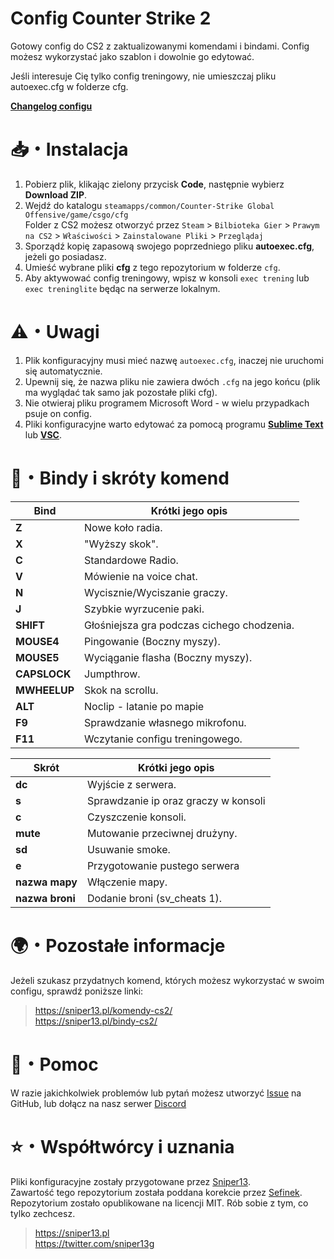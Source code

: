 #  Config Counter Strike 2

Gotowy config do CS2 z zaktualizowanymi komendami i bindami. Config możesz wykorzystać jako szablon i dowolnie go edytować.

Jeśli interesuje Cię tylko config treningowy, nie umieszczaj pliku autoexec.cfg w folderze cfg.

[**Changelog configu**](https://github.com/XIIIG/config-cs2/commits/main)

# 📥・Instalacja
1. Pobierz plik, klikając zielony przycisk **Code**, następnie wybierz **Download ZIP**.
2. Wejdź do katalogu `steamapps/common/Counter-Strike Global Offensive/game/csgo/cfg` \
Folder z CS2 możesz otworzyć przez `Steam` > `Bilbioteka Gier` > `Prawym na CS2` > `Właściwości` > `Zainstalowane Pliki` > `Przeglądaj`
3. Sporządź kopię zapasową swojego poprzedniego pliku **autoexec.cfg**, jeżeli go posiadasz.
4. Umieść wybrane pliki **cfg** z tego repozytorium w folderze `cfg`.
5. Aby aktywować config treningowy, wpisz w konsoli `exec trening` lub `exec treninglite` będąc na serwerze lokalnym.

# ⚠️・Uwagi
1. Plik konfiguracyjny musi mieć nazwę `autoexec.cfg`, inaczej nie uruchomi się automatycznie.
2. Upewnij się, że nazwa pliku nie zawiera dwóch `.cfg` na jego końcu (plik ma wyglądać tak samo jak pozostałe pliki cfg).
3. Nie otwieraj pliku programem Microsoft Word - w wielu przypadkach psuje on config.
2. Pliki konfiguracyjne warto edytować za pomocą programu [**Sublime Text**](https://www.sublimetext.com) lub [**VSC**](https://code.visualstudio.com).

# 📄・Bindy i skróty komend
| Bind                  | Krótki jego opis                              |
|-----------------------|-----------------------------------------------|
| **Z**                 | Nowe koło radia.                              |
| **X**                 | "Wyższy skok".                                |
| **C**                 | Standardowe Radio.                            |
| **V**                 | Mówienie na voice chat.                       |
| **N**                 | Wycisznie/Wyciszanie graczy.                  |
| **J**                 | Szybkie wyrzucenie paki.                      |
| **SHIFT**             | Głośniejsza gra podczas cichego chodzenia.    |
| **MOUSE4**            | Pingowanie (Boczny myszy).                    |
| **MOUSE5**            | Wyciąganie flasha (Boczny myszy).             |
| **CAPSLOCK**          | Jumpthrow.                                    |
| **MWHEELUP**          | Skok na scrollu.                              |
| **ALT**               | Noclip - latanie po mapie                     |
| **F9**                | Sprawdzanie własnego mikrofonu.               |
| **F11**               | Wczytanie configu treningowego.               |

| Skrót                 | Krótki jego opis                              |
|-----------------------|-----------------------------------------------|
| **dc**                | Wyjście z serwera.                            |
| **s**                 | Sprawdzanie ip oraz graczy w konsoli          |
| **c**                 | Czyszczenie konsoli.                          |
| **mute**              | Mutowanie przeciwnej drużyny.                 |
| **sd**                | Usuwanie smoke.                               |
| **e**                 | Przygotowanie pustego serwera                 |
| **nazwa mapy**        | Włączenie mapy.                               |
| **nazwa broni**       | Dodanie broni (sv_cheats 1).                  |

# 🌍・Pozostałe informacje
Jeżeli szukasz przydatnych komend, których możesz wykorzystać w swoim configu, sprawdź poniższe linki:  

> https://sniper13.pl/komendy-cs2/ \
> https://sniper13.pl/bindy-cs2/ 

# 🤝・Pomoc
W razie jakichkolwiek problemów lub pytań możesz utworzyć [Issue](https://github.com/XIIIG/config-cs2/issues) na GitHub, lub dołącz na nasz serwer [Discord](https://discord.com/invite/p32E8ru)

# ⭐・Współtwórcy i uznania
Pliki konfiguracyjne zostały przygotowane przez [Sniper13](https://github.com/XIIIG).  
Zawartość tego repozytorium została poddana korekcie przez [Sefinek](https://github.com/sefinek24).  
Repozytorium zostało opublikowane na licencji MIT. Rób sobie z tym, co tylko zechcesz.

> https://sniper13.pl  
> https://twitter.com/sniper13g
